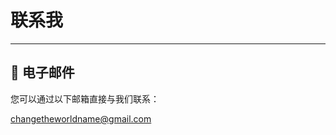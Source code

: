 # 联系我

---

## 📧 电子邮件

您可以通过以下邮箱直接与我们联系：

[changetheworldname@gmail.com](mailto:changetheworldname@gmail.com)
